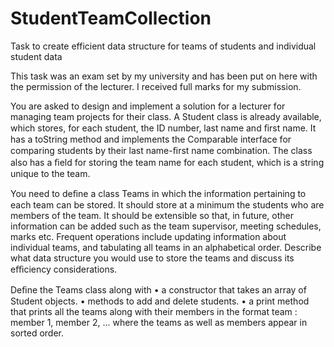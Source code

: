 # StudentTeamCollection
Task to create efficient data structure for teams of students and individual student data

This task was an exam set by my university and has been put on here with the permission of the lecturer. I received full marks for my submission. 

You are asked to design and implement a solution for a lecturer for managing team projects for their class. A Student class is already available, which stores, for each student, the ID number, last name and ﬁrst name. It has a toString method and implements the Comparable interface for comparing students by their last name-ﬁrst name combination. The class also has a ﬁeld for storing the team name for each student, which is a string unique to the team. 

You need to deﬁne a class Teams in which the information pertaining to each team can be stored. It should store at a minimum the students who are members of the team. It should be extensible so that, in future, other information can be added such as the team supervisor, meeting schedules, marks etc. Frequent operations include updating information about individual teams, and tabulating all teams in an alphabetical order. Describe what data structure you would use to store the teams and discuss its eﬃciency considerations.  

Deﬁne the Teams class along with 
• a constructor that takes an array of Student objects. 
• methods to add and delete students. 
• a print method that prints all the teams along with their members in the format team : 
        member 1, member 2, ... 
  where the teams as well as members appear in sorted order.
